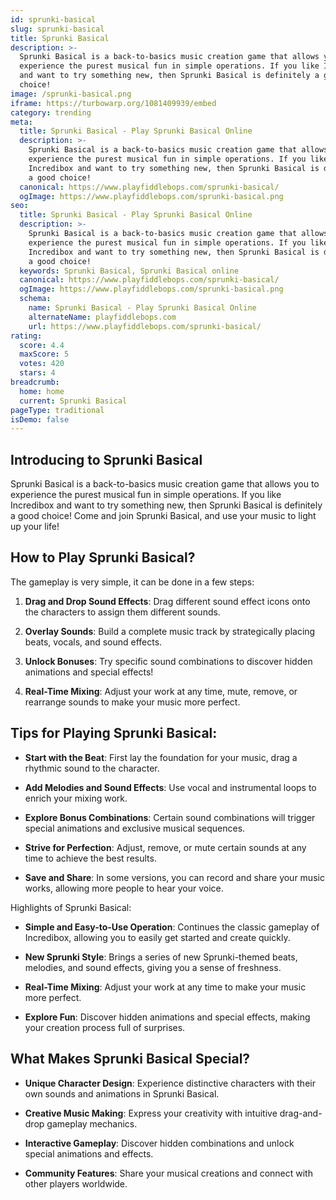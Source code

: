 ```yaml
---
id: sprunki-basical
slug: sprunki-basical
title: Sprunki Basical
description: >-
  Sprunki Basical is a back-to-basics music creation game that allows you to
  experience the purest musical fun in simple operations. If you like Incredibox
  and want to try something new, then Sprunki Basical is definitely a good
  choice!
image: /sprunki-basical.png
iframe: https://turbowarp.org/1081409939/embed
category: trending
meta:
  title: Sprunki Basical - Play Sprunki Basical Online
  description: >-
    Sprunki Basical is a back-to-basics music creation game that allows you to
    experience the purest musical fun in simple operations. If you like
    Incredibox and want to try something new, then Sprunki Basical is definitely
    a good choice!
  canonical: https://www.playfiddlebops.com/sprunki-basical/
  ogImage: https://www.playfiddlebops.com/sprunki-basical.png
seo:
  title: Sprunki Basical - Play Sprunki Basical Online
  description: >-
    Sprunki Basical is a back-to-basics music creation game that allows you to
    experience the purest musical fun in simple operations. If you like
    Incredibox and want to try something new, then Sprunki Basical is definitely
    a good choice!
  keywords: Sprunki Basical, Sprunki Basical online
  canonical: https://www.playfiddlebops.com/sprunki-basical/
  ogImage: https://www.playfiddlebops.com/sprunki-basical.png
  schema:
    name: Sprunki Basical - Play Sprunki Basical Online
    alternateName: playfiddlebops.com
    url: https://www.playfiddlebops.com/sprunki-basical/
rating:
  score: 4.4
  maxScore: 5
  votes: 420
  stars: 4
breadcrumb:
  home: home
  current: Sprunki Basical
pageType: traditional
isDemo: false
---
```


## Introducing to Sprunki Basical

Sprunki Basical is a back-to-basics music creation game that allows you to experience the purest musical fun in simple operations. If you like Incredibox and want to try something new, then Sprunki Basical is definitely a good choice! Come and join Sprunki Basical, and use your music to light up your life!

## How to Play Sprunki Basical?

The gameplay is very simple, it can be done in a few steps:

1. **Drag and Drop Sound Effects**: Drag different sound effect icons onto the characters to assign them different sounds.

1. **Overlay Sounds**: Build a complete music track by strategically placing beats, vocals, and sound effects.

1. **Unlock Bonuses**: Try specific sound combinations to discover hidden animations and special effects!

1. **Real-Time Mixing**: Adjust your work at any time, mute, remove, or rearrange sounds to make your music more perfect.

## Tips for Playing Sprunki Basical:

- **Start with the Beat**: First lay the foundation for your music, drag a rhythmic sound to the character.

- **Add Melodies and Sound Effects**: Use vocal and instrumental loops to enrich your mixing work.

- **Explore Bonus Combinations**: Certain sound combinations will trigger special animations and exclusive musical sequences.

- **Strive for Perfection**: Adjust, remove, or mute certain sounds at any time to achieve the best results.

- **Save and Share**: In some versions, you can record and share your music works, allowing more people to hear your voice.

Highlights of Sprunki Basical:

- **Simple and Easy-to-Use Operation**: Continues the classic gameplay of Incredibox, allowing you to easily get started and create quickly.

- **New Sprunki Style**: Brings a series of new Sprunki-themed beats, melodies, and sound effects, giving you a sense of freshness.

- **Real-Time Mixing**: Adjust your work at any time to make your music more perfect.

- **Explore Fun**: Discover hidden animations and special effects, making your creation process full of surprises.

## What Makes Sprunki Basical Special?

- **Unique Character Design**: Experience distinctive characters with their own sounds and animations in Sprunki Basical.

- **Creative Music Making**: Express your creativity with intuitive drag-and-drop gameplay mechanics.

- **Interactive Gameplay**: Discover hidden combinations and unlock special animations and effects.

- **Community Features**: Share your musical creations and connect with other players worldwide.
